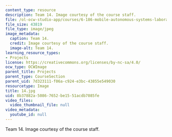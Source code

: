 ```yaml
---
content_type: resource
description: Team 14. Image courtesy of the course staff.
file: /ol-ocw-studio-app/courses/6-186-mobile-autonomous-systems-laboratory-january-iap-2005/8b37882a50867652be1551acdb7085fe_14.jpg
file_size: 43819
file_type: image/jpeg
image_metadata:
  caption: Team 14.
  credit: Image courtesy of the course staff.
  image-alt: Team 14.
learning_resource_types:
- Projects
license: https://creativecommons.org/licenses/by-nc-sa/4.0/
ocw_type: OCWImage
parent_title: Projects
parent_type: CourseSection
parent_uid: 7d323111-f06a-c924-e3bc-43855e549030
resourcetype: Image
title: 14.jpg
uid: 8b37882a-5086-7652-be15-51acdb7085fe
video_files:
  video_thumbnail_file: null
video_metadata:
  youtube_id: null
---
```

Team 14. Image courtesy of the course staff.
